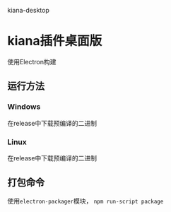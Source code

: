 kiana-desktop
# kiana插件桌面版

使用Electron构建

## 运行方法 ##

### Windows ###
在release中下载预编译的二进制
### Linux ###
在release中下载预编译的二进制

## 打包命令 ##
使用`electron-packager`模块，
`npm run-script package`